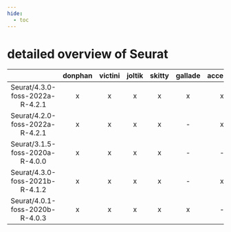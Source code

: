 ```yaml
---
hide:
  - toc
---
```


detailed overview of Seurat
===========================

| |donphan|victini|joltik|skitty|gallade|accelgor|swalot|doduo|
| :---: | :---: | :---: | :---: | :---: | :---: | :---: | :---: | :---: |
|Seurat/4.3.0-foss-2022a-R-4.2.1|x|x|x|x|x|x|x|x|
|Seurat/4.2.0-foss-2022a-R-4.2.1|x|x|x|x|-|x|x|x|
|Seurat/3.1.5-foss-2020a-R-4.0.0|x|x|x|x|-|-|x|x|
|Seurat/4.3.0-foss-2021b-R-4.1.2|x|x|x|x|-|x|x|x|
|Seurat/4.0.1-foss-2020b-R-4.0.3|x|x|x|x|x|-|x|x|
